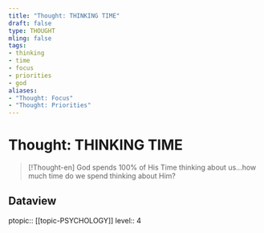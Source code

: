 ```yaml
---
title: "Thought: THINKING TIME"
draft: false
type: THOUGHT
mling: false
tags:
- thinking
- time
- focus
- priorities
- god
aliases:
- "Thought: Focus"
- "Thought: Priorities"
---
```

# Thought: THINKING TIME
> [!Thought-en]
> God spends 100% of His Time thinking about us...how much time do we spend thinking about Him?
> 
## Dataview
ptopic:: [[topic-PSYCHOLOGY]]
level:: 4
